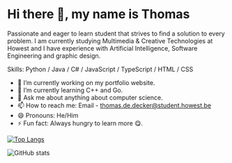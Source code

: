 # Hi there 👋, my name is Thomas
Passionate and eager to learn student that strives to find a solution to every problem. I am currently studying Multimedia & Creative Technologies at Howest and I have experience with Artificial Intelligence, Software Engineering and graphic design.

Skills: Python / Java / C# / JavaScript / TypeScript / HTML / CSS

- 🔭 I’m currently working on my portfolio website. 
- 🌱 I’m currently learning C++ and Go. 
- 💬 Ask me about anything about computer science. 
- 📫 How to reach me: Email - thomas.de.decker@student.howest.be 
- 😄 Pronouns: He/Him 
- ⚡ Fun fact: Always hungry to learn more 😋. 

[![Top Langs](https://github-readme-stats.vercel.app/api/top-langs/?username=dedeckerthomas)](https://github.com/anuraghazra/github-readme-stats)

![GitHub stats](https://github-readme-stats.vercel.app/api?username=dedeckerthomas&show_icons=true)  

